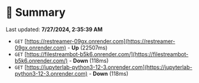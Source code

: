 # 📖 Summary
Last updated: **7/27/2024, 2:35:39 AM**

- `GET` [https://restreamer-09gx.onrender.com](https://restreamer-09gx.onrender.com) - **Up** (22507ms)
- `GET` [https://filestreambot-b5k6.onrender.com/](https://filestreambot-b5k6.onrender.com/) - **Down** (118ms)
- `GET` [https://jupyterlab-python3-12-3.onrender.com](https://jupyterlab-python3-12-3.onrender.com) - **Down** (118ms)
